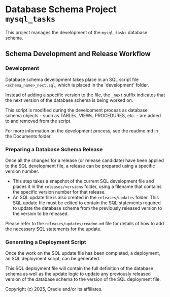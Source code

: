 # Database Schema Project `mysql_tasks`

This project manages the development of the `mysql_tasks` database schema.

## Schema Development and Release Workflow

### Development

Database schema development takes place in an SQL script file `<schema_name>_next.sql`, which is placed in the `development' folder.

Instead of adding a specific version to the file, the `_next` suffix indicates that the next version of the database schema is being worked on.

This script is modified during the development process as database schema objects - such as TABLEs, VIEWs, PROCEDURES, etc. - are added to and removed from the script.

For more information on the development process, see the readme.md in the Documents folder.

### Preparing a Database Schema Release

Once all the changes for a release (or release candidate) have been applied to the SQL development file, a release can be prepared using a specific version number.

- This step takes a snapshot of the current SQL development file and places it in the `releases/versions` folder, using a filename that contains the specific version number for that release.
- An SQL update file is also created in the `releases/updates` folder. This SQL update file must be edited to contain the SQL statements required to update the database schema from the previously released version to the version to be released.

Please refer to the `releases/updates/readme.md` file for details of how to add the necessary SQL statements for the update.

### Generating a Deployment Script

Once the work on the SQL update file has been completed, a deployment, an SQL deployment script, can be generated.

This SQL deployment file will contain the full definition of the database schema as well as the update logic to update any previously released version of the database schema to the version of the SQL deployment file.

Copyright (c) 2025, Oracle and/or its affiliates.
